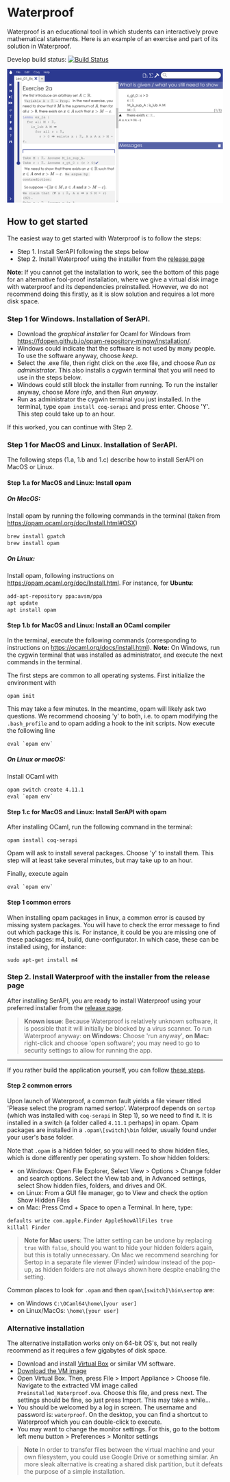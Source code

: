 # Waterproof

Waterproof is an educational tool in which students can interactively prove mathematical statements. Here is an example of an exercise and part of its solution in Waterproof.

Develop build status: [![Build Status](https://travis-ci.org/impermeable/waterproof.svg?branch=develop)](https://travis-ci.org/impermeable/waterproof)

![Screenshot of waterproof](WaterproofScreenshot.png)

## How to get started

The easiest way to get started with Waterproof is to follow the steps:

* Step 1. Install SerAPI following the steps below
* Step 2. Install Waterproof using the installer from the [release page](http://github.com/impermeable/waterproof/releases)

**Note**: If you cannot get the installation to work, see the bottom of this page for an alternative fool-proof installation, where we give a virtual disk image with waterproof and its dependencies preinstalled. However, we do not recommend doing this firstly, as it is slow solution and requires a lot more disk space.

### Step 1 for Windows. Installation of SerAPI.

* Download the _graphical installer_ for Ocaml for Windows from https://fdopen.github.io/opam-repository-mingw/installation/.
* Windows could indicate that the software is not used by many people. To use the software anyway, choose _keep_.
* Select the .exe file, then right click on the .exe file, and choose *Run as administrator*. This also installs a cygwin terminal that you will need to use in the steps below.
* Windows could still block the installer from running. To run the installer anyway, choose _More info_, and then _Run anyway_.
* Run as administrator the cygwin terminal you just installed. In the terminal, type ```opam install coq-serapi``` and press enter. Choose 'Y'. This step could take up to an hour.

If this worked, you can continue with Step 2.

### Step 1 for MacOS and Linux. Installation of SerAPI.

The following steps (1.a, 1.b and 1.c) describe how to install SerAPI on MacOS or Linux.

#### Step 1.a for MacOS and Linux: Install opam

##### On MacOS: 
Install opam by running the following commands in the terminal (taken from https://opam.ocaml.org/doc/Install.html#OSX)
```
brew install gpatch
brew install opam
```

##### On Linux:
Install opam, following instructions on https://opam.ocaml.org/doc/Install.html. For instance, for **Ubuntu**:
```
add-apt-repository ppa:avsm/ppa
apt update
apt install opam
```

#### Step 1.b for MacOS and Linux: Install an OCaml compiler

In the terminal, execute the following commands (corresponding to instructions on https://ocaml.org/docs/install.html). **Note:** On Windows, run the cygwin terminal that was installed as administrator, and execute the next commands in the terminal.

The first steps are common to all operating systems. First initialize the environment with
```
opam init
```
This may take a few minutes. In the meantime, opam will likely ask two questions. We recommend choosing 'y' to both, i.e. to opam modifying the `.bash_profile` and to opam adding a hook to the init scripts. Now execute the following line
```
eval `opam env`
```

##### On Linux or macOS:
Install OCaml with
```
opam switch create 4.11.1
eval `opam env`
```

#### Step 1.c for MacOS and Linux: Install SerAPI with opam

After installing OCaml, run the following command in the terminal:

```
opam install coq-serapi
```

Opam will ask to install several packages. Choose 'y' to install them. This step will at least take several minutes, but may take up to an hour.

Finally, execute again

```
eval `opam env`
```

#### Step 1 common errors
When installing opam packages in linux, a common error is caused by missing system packages. You will have to check the error message to find out which package this is. For instance, it could be you are missing one of these packages: m4, build, dune-configurator. In which case, these can be installed using, for instance:

```
sudo apt-get install m4
``` 

### Step 2. Install Waterproof with the installer from the release page

After installing SerAPI, you are ready to install Waterproof using your preferred installer from the [release page](http://github.com/impermeable/waterproof/releases).

> **Known issue**: Because Waterproof is relatively unknown software, it is possible that it will initially be blocked by a virus scanner. To run Waterproof anyway: **on Windows:** Choose 'run anyway', **on Mac:** right-click and choose 'open software'; you may need to go to security settings to allow for running the app.

---

If you rather build the application yourself, you can follow [these steps](documentation/Cloning-the-repository.md).

#### Step 2 common errors
Upon launch of Waterproof, a common fault yields a file viewer titled 'Please select the program named sertop'. Waterproof depends on `sertop` (which was installed with `coq-serapi` in Step 1), so we need to find it. It is installed in a switch (a folder called `4.11.1` perhaps) in opam. Opam packages are installed in a `.opam\[switch]\bin` folder, usually found under your user's base folder.

Note that `.opam` is a hidden folder, so you will need to show hidden files, which is done differently per operating system. To show hidden folders:
* on Windows: Open File Explorer, Select View > Options > Change folder and search options. Select the View tab and, in Advanced settings, select Show hidden files, folders, and drives and OK.
* on Linux: From a GUI file manager, go to View and check the option Show Hidden Files
* on Mac: Press Cmd + Space to open a Terminal. In here, type:
```
defaults write com.apple.Finder AppleShowAllFiles true
killall Finder
```
> **Note for Mac users**: The latter setting can be undone by replacing `true` with `false`, should you want to hide your hidden folders again, but this is totally unnecessary. On Mac we recommend searching for Sertop in a separate file viewer (Finder) window instead of the pop-up, as hidden folders are not always shown here despite enabling the setting.

Common places to look for `.opam` and then `opam\[switch]\bin\sertop` are:
* on Windows `C:\OCaml64\home\[your user]`
* on Linux/MacOs: `\home\[your user]`

### Alternative installation

The alternative installation works only on 64-bit OS's, but not really recommend as it requires a few gigabytes of disk space. 

* Download and install [Virtual Box](https://www.virtualbox.org/) or similar VM software.
* [Download the VM image](https://drive.google.com/file/d/1xo7wNrn7UfhYTh6eakgSqSB84nmHsntc/view?usp=sharing)
* Open Virtual Box. Then, press File > Import Appliance > Choose file. Navigate to the extracted VM image called `Preinstalled_Waterproof.ova`. Choose this file, and press next. The settings should be fine, so just press Import. This may take a while...
* You should be welcomed by a log in screen. The username and password is: `waterproof`. On the desktop, you can find a shortcut to Waterproof which you can double-click to execute.
* You may want to change the monitor settings. For this, go to the bottom left menu button > Preferences > Monitor settings

> **Note** In order to transfer files between the virtual machine and your own filesystem, you could use Google Drive or something similar. An more sleak alternative is creating a shared disk partition, but it defeats the purpose of a simple installation.